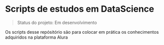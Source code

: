<h1> Scripts de estudos em DataScience </h1>

> Status do projeto: Em desenvolvimento

<p> Os scripts desse repósitório são para colocar em prática os conhecimentos adquiridos na plataforma Alura </p>
